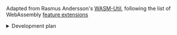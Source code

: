 Adapted from Rasmus Andersson's [WASM-Util](https://github.com/rsms/wasm-util), following the list of WebAssembly [feature extensions](https://webassembly.org/features/)

<details>
  <summary>Development plan</summary>

WebAssembly extensions

  - [x] (FF62) Mutable globals
  - [x] (FF62) Sign extension operations
  - [x] (FF64) Non-trapping float-to-int conversions
  - [x] (FF78) BigInt-to-i64 integration
  - [x] (FF78) Bulk memory operations
  - [x] (FF78) Multi-value
  - [x] (FF79) Reference types
  - [x] (FF79) Threads and atomics
  - [x] (FF89) Fixed width SIMD
  - [x] (FF100) Legacy exception handling
  - [x] (FF112) Extended constant expressions
  - [x] (FF120) Typed function references
  - [x] (FF120) Garbage collection
  - [x] (FF121) Tail calls
  - [x] (FF125) Multi-memory
  - [ ] (FF131) Exception handling with exnref
  - [ ] (FF134) JS string builtins
  - [ ] (FF134) Memory64
  - [ ] (?) Relaxed SIMD

Wazam features

  - [ ] WAST ↔ WASM (base on WASM-Util)
  - [ ] Design & implement my own scripting language

Other

  - [ ] Port Citizen VM language to script
</details>